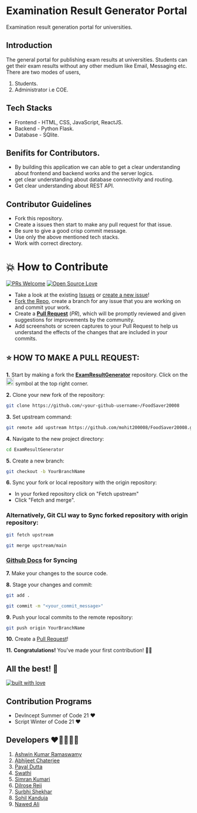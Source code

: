 # Examination Result Generator Portal
Examination result generation portal for universities.

## Introduction
The general portal for publishing exam results at universities. Students can get their exam results without any other medium like Email, Messaging etc. There are two modes of users,
1. Students.
2. Administrator i.e COE.

## Tech Stacks
- Frontend - HTML, CSS, JavaScript, ReactJS.
- Backend - Python Flask.
- Database - SQlite.

## Benifits for Contributors.
- By building this application we can able to get a clear understanding about frontend and backend works and the server logics.
- get clear understanding about database connectivity and routing.
- Get clear understanding about REST API.

## Contributor Guidelines 
- Fork this repository. 
- Create a issues then start to make any pull request for that issue.
- Be sure to give a good crisp commit message.
- Use only the above mentioned tech stacks.
- Work with correct directory.

# 💥 How to Contribute

[![PRs Welcome](https://img.shields.io/badge/PRs-welcome-brightgreen.svg?style=flat-square)](https://github.com/mohit200008/FoodSaver20008/pulls)
[![Open Source Love](https://badges.frapsoft.com/os/v1/open-source.png?v=103)](https://github.com/ellerbrock/open-source-badges/)

- Take a look at the existing [Issues](https://github.com/mohit200008/FoodSaver20008/issues) or [create a new issue](https://github.com/mohit200008/FoodSaver20008/issues/new/choose)!
- [Fork the Repo](https://github.com/mohit200008/FoodSaver20008/fork), create a branch for any issue that you are working on and commit your work.
- Create a **[Pull Request](https://github.com/mohit200008/FoodSaver20008/compare)** (_PR_), which will be promptly reviewed and given suggestions for improvements by the community.
- Add screenshots or screen captures to your Pull Request to help us understand the effects of the changes that are included in your commits.

## ⭐ HOW TO MAKE A PULL REQUEST:

**1.** Start by making a fork the [**ExamResultGenerator**](https://github.com/mohit200008/FoodSaver20008) repository. Click on the <a href="https://github.com/mohit200008/FoodSaver20008/fork"><img src="https://i.imgur.com/G4z1kEe.png" height="21" width="21"></a> symbol at the top right corner.

**2.** Clone your new fork of the repository:

```bash
git clone https://github.com/<your-github-username>/FoodSaver20008
```

**3.** Set upstream command:

```bash
git remote add upstream https://github.com/mohit200008/FoodSaver20008.git
```

**4.** Navigate to the new project directory:

```bash
cd ExamResultGenerator
```

**5.** Create a new branch:

```bash
git checkout -b YourBranchName
```

**6.** Sync your fork or local repository with the origin repository:

- In your forked repository click on "Fetch upstream"
- Click "Fetch and merge".

### Alternatively, Git CLI way to Sync forked repository with origin repository:

```bash
git fetch upstream
```

```bash
git merge upstream/main
```

### [Github Docs](https://docs.github.com/en/github/collaborating-with-pull-requests/addressing-merge-conflicts/resolving-a-merge-conflict-on-github) for Syncing

**7.** Make your changes to the source code.

**8.** Stage your changes and commit:

```bash
git add .
```

```bash
git commit -m "<your_commit_message>"
```

**9.** Push your local commits to the remote repository:

```bash
git push origin YourBranchName
```

**10.** Create a [Pull Request](https://help.github.com/en/github/collaborating-with-issues-and-pull-requests/creating-a-pull-request)!

**11.** **Congratulations!** You've made your first contribution! 🙌🏼



## All the best! 🥇

<p align="center">

[![built with love](https://forthebadge.com/images/badges/built-with-love.svg)](https://github.com/unnati914/Care4ther-)

</p>

## Contribution Programs
- DevIncept Summer of Code 21 ❤
- Script Winter of Code 21 ❤

## Developers ❤👨‍💻👩‍💻
1. [Ashwin Kumar Ramaswamy](https://github.com/Ash515)
2. [Abhijeet Chaterjee](https://github.com/abhijeet007rocks8)
3. [Payal Dutta](https://github.com/payaldutta)
4. [Swathi](https://github.com/swathi-469)
5. [Simran Kumari](https://github.com/simranquirky)
6. [Dilrose Reji](https://github.com/dilroseR)
7. [Surbhi Shekhar](https://github.com/ssurbhi09)
8. [Sohil Kanduja](https://github.com/sohilkhanduja)
9. [Nawed Ali](https://github.com/nawed2611)

